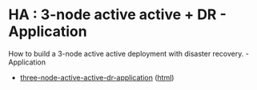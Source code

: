 # HA : 3-node active active + DR - Application

How to build a 3-node active active deployment with disaster recovery. - Application

* [three-node-active-active-dr-application](src/site/markdown/index.md) ([html](https://plord12.github.io/samples/10.4.0-SNAPSHOT/highavailability/three-node-active-active-dr/three-node-active-active-dr-application/))
